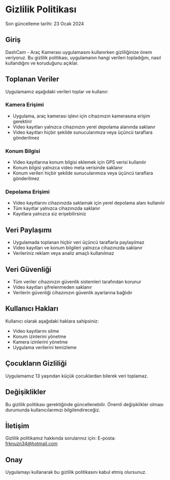 # Gizlilik Politikası

Son güncelleme tarihi: 23 Ocak 2024

## Giriş

DashCam - Araç Kamerası uygulamasını kullanırken gizliliğinize önem veriyoruz. Bu gizlilik politikası, uygulamanın hangi verileri topladığını, nasıl kullandığını ve koruduğunu açıklar.

## Toplanan Veriler

Uygulamamız aşağıdaki verileri toplar ve kullanır:

### Kamera Erişimi
- Uygulama, araç kamerası işlevi için cihazınızın kamerasına erişim gerektirir
- Video kayıtları yalnızca cihazınızın yerel depolama alanında saklanır
- Video kayıtları hiçbir şekilde sunucularımıza veya üçüncü taraflara gönderilmez

### Konum Bilgisi
- Video kayıtlarına konum bilgisi eklemek için GPS verisi kullanılır
- Konum bilgisi yalnızca video meta verisinde saklanır
- Konum verileri hiçbir şekilde sunucularımıza veya üçüncü taraflara gönderilmez

### Depolama Erişimi
- Video kayıtlarını cihazınızda saklamak için yerel depolama alanı kullanılır
- Tüm kayıtlar yalnızca cihazınızda saklanır
- Kayıtlara yalnızca siz erişebilirsiniz

## Veri Paylaşımı

- Uygulamada toplanan hiçbir veri üçüncü taraflarla paylaşılmaz
- Video kayıtları ve konum bilgileri yalnızca cihazınızda saklanır
- Verileriniz reklam veya analiz amaçlı kullanılmaz

## Veri Güvenliği

- Tüm veriler cihazınızın güvenlik sistemleri tarafından korunur
- Video kayıtları şifrelenmeden saklanır
- Verilerin güvenliği cihazınızın güvenlik ayarlarına bağlıdır

## Kullanıcı Hakları

Kullanıcı olarak aşağıdaki haklara sahipsiniz:
- Video kayıtlarını silme
- Konum izinlerini yönetme
- Kamera izinlerini yönetme
- Uygulama verilerini temizleme

## Çocukların Gizliliği

Uygulamamız 13 yaşından küçük çocuklardan bilerek veri toplamaz.

## Değişiklikler

Bu gizlilik politikası gerektiğinde güncellenebilir. Önemli değişiklikler olması durumunda kullanıcılarımızı bilgilendireceğiz.

## İletişim

Gizlilik politikamız hakkında sorularınız için:
E-posta: frknuzn34@hotmail.com

## Onay

Uygulamayı kullanarak bu gizlilik politikasını kabul etmiş olursunuz.
